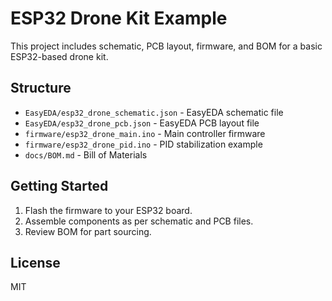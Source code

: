 # ESP32 Drone Kit Example

This project includes schematic, PCB layout, firmware, and BOM for a basic ESP32-based drone kit.

## Structure

- `EasyEDA/esp32_drone_schematic.json` - EasyEDA schematic file
- `EasyEDA/esp32_drone_pcb.json` - EasyEDA PCB layout file
- `firmware/esp32_drone_main.ino` - Main controller firmware
- `firmware/esp32_drone_pid.ino` - PID stabilization example
- `docs/BOM.md` - Bill of Materials

## Getting Started

1. Flash the firmware to your ESP32 board.
2. Assemble components as per schematic and PCB files.
3. Review BOM for part sourcing.

## License

MIT